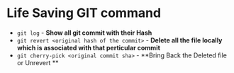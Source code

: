 # Life Saving GIT command

- `git log` - **Show all git commit with their Hash**
- `git revert <original hash of the commit>` - **Delete all the file locally which is associated with that perticular commit**
- `git cherry-pick <original commit sha>` - **Bring Back the Deleted file or Unrevert **
